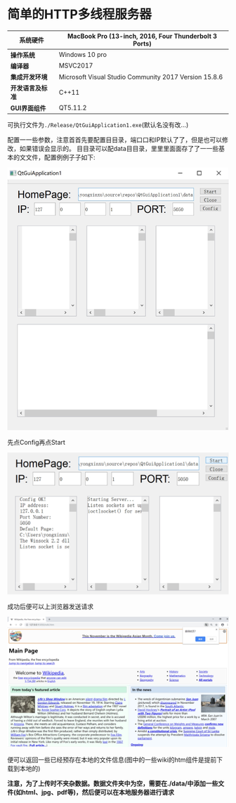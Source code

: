 # 简单的HTTP多线程服务器

| **系统硬件**       | MacBook Pro (13-inch, 2016, Four Thunderbolt 3 Ports) |
| ------------------ | ----------------------------------------------------- |
| **操作系统**       | Windows 10 pro                                        |
| **编译器**         | MSVC2017                                              |
| **集成开发环境**   | Microsoft Visual Studio Community 2017 Version 15.8.6 |
| **开发语言及标准** | C++11                                                 |
| **GUI界面组件**    | QT5.11.2                                              |

可执行文件为`./Release/QtGuiApplication1.exe`(默认名没有改...)

配置⼀一些参数，注意⾸首先要配置⽬目录，端⼝口和IP默认了了，但是也可以修改，如果错误会显示的。
⽬目录可以配data⽬目录，⾥里里⾯面存了了⼀一些基本的⽂文件，配置例例⼦子如下:

![](./images/img1.jpg)

先点Config再点Start

![](./images/img2.jpg)

成功后便可以上浏览器发送请求

![image-20190326225741649](./images/img3.jpg)

便可以返回一些已经预存在本地的文件信息(图中的一些wiki的htm组件是提前下载到本地的)

**注意，为了上传时不夹杂数据。数据文件夹中为空，需要在./data/中添加一些文件(如html、jpg、pdf等)，然后便可以在本地服务器进行请求**